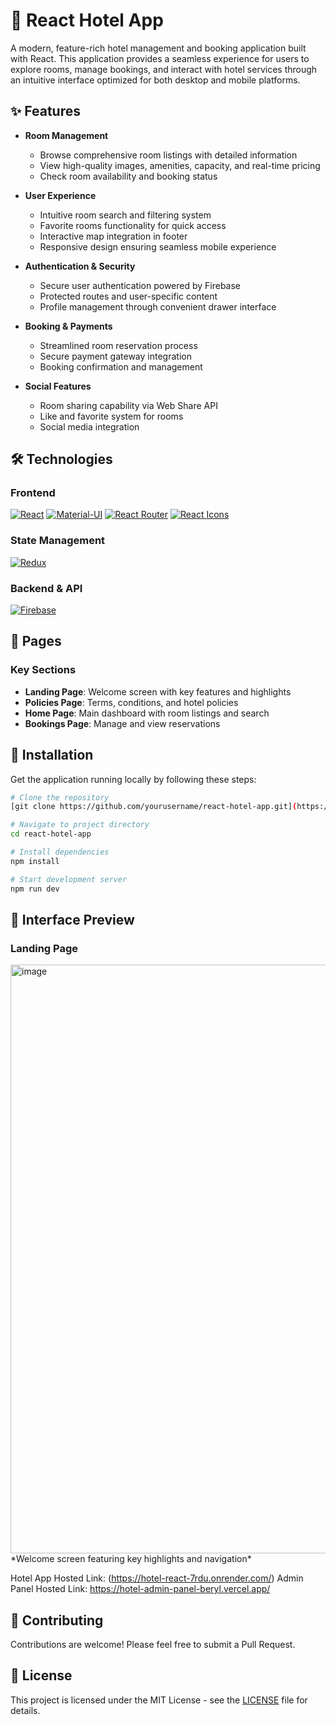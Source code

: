 # 🏨 React Hotel App

A modern, feature-rich hotel management and booking application built with React. This application provides a seamless experience for users to explore rooms, manage bookings, and interact with hotel services through an intuitive interface optimized for both desktop and mobile platforms.

## ✨ Features

- **Room Management**
  - Browse comprehensive room listings with detailed information
  - View high-quality images, amenities, capacity, and real-time pricing
  - Check room availability and booking status

- **User Experience**
  - Intuitive room search and filtering system
  - Favorite rooms functionality for quick access
  - Interactive map integration in footer
  - Responsive design ensuring seamless mobile experience

- **Authentication & Security**
  - Secure user authentication powered by Firebase
  - Protected routes and user-specific content
  - Profile management through convenient drawer interface

- **Booking & Payments**
  - Streamlined room reservation process
  - Secure payment gateway integration
  - Booking confirmation and management

- **Social Features**
  - Room sharing capability via Web Share API
  - Like and favorite system for rooms
  - Social media integration

## 🛠️ Technologies

### Frontend
[![React](https://img.shields.io/badge/React-Vite-61DAFB?style=for-the-badge&logo=react&logoColor=black)](https://reactjs.org/)
[![Material-UI](https://img.shields.io/badge/Material--UI-0081CB?style=for-the-badge&logo=material-ui&logoColor=white)](https://material-ui.com/)
[![React Router](https://img.shields.io/badge/React_Router-CA4245?style=for-the-badge&logo=react-router&logoColor=white)](https://reactrouter.com/)
[![React Icons](https://img.shields.io/badge/React_Icons-61DAFB?style=for-the-badge&logo=react&logoColor=black)](https://react-icons.github.io/react-icons/)

### State Management
[![Redux](https://img.shields.io/badge/Redux-764ABC?style=for-the-badge&logo=redux&logoColor=white)](https://redux.js.org/)

### Backend & API
[![Firebase](https://img.shields.io/badge/Firebase-FFCA28?style=for-the-badge&logo=firebase&logoColor=black)](https://firebase.google.com/)

## 📱 Pages

### Key Sections
- **Landing Page**: Welcome screen with key features and highlights
- **Policies Page**: Terms, conditions, and hotel policies
- **Home Page**: Main dashboard with room listings and search
- **Bookings Page**: Manage and view reservations

## 🚀 Installation

Get the application running locally by following these steps:

```bash
# Clone the repository
[git clone https://github.com/yourusername/react-hotel-app.git](https://github.com/AlsonAfrica/Hotel-React.git)

# Navigate to project directory
cd react-hotel-app

# Install dependencies
npm install

# Start development server
npm run dev
```

## 📸 Interface Preview

### Landing Page
<img width="942" alt="image" src="https://github.com/user-attachments/assets/4d33f90c-afc0-4d5f-a79c-ed8da3d5ed58" />
*Welcome screen featuring key highlights and navigation*

Hotel App Hosted Link: (https://hotel-react-7rdu.onrender.com/)
Admin Panel Hosted Link: https://hotel-admin-panel-beryl.vercel.app/

## 🤝 Contributing

Contributions are welcome! Please feel free to submit a Pull Request.

## 📄 License

This project is licensed under the MIT License - see the [LICENSE](LICENSE) file for details.
